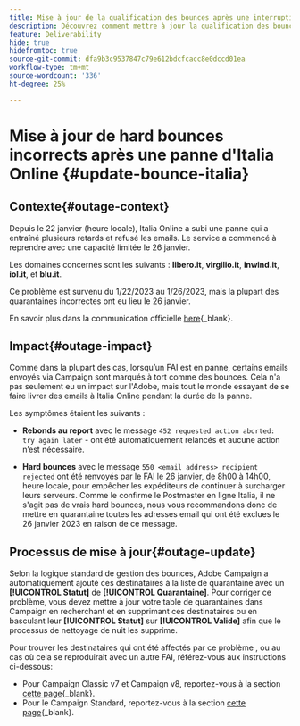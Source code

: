 ```yaml
---
title: Mise à jour de la qualification des bounces après une interruption de service en ligne Italia
description: Découvrez comment mettre à jour la qualification des bounces après une panne Italia Online
feature: Deliverability
hide: true
hidefromtoc: true
source-git-commit: dfa9b3c9537847c79e612bdcfcacc8e0dccd01ea
workflow-type: tm+mt
source-wordcount: '336'
ht-degree: 25%

---
```


# Mise à jour de hard bounces incorrects après une panne d&#39;Italia Online {#update-bounce-italia}

## Contexte{#outage-context}

Depuis le 22 janvier (heure locale), Italia Online a subi une panne qui a entraîné plusieurs retards et refusé les emails. Le service a commencé à reprendre avec une capacité limitée le 26 janvier.

Les domaines concernés sont les suivants : **libero.it**, **virgilio.it**, **inwind.it**, **iol.it**, et **blu.it**.

Ce problème est survenu du 1/22/2023 au 1/26/2023, mais la plupart des quarantaines incorrectes ont eu lieu le 26 janvier.

En savoir plus dans la communication officielle [here](https://tecnologia.libero.it/avviato-il-ritorno-online-di-libero-mail-e-virgilio-mail-66832){_blank}.


## Impact{#outage-impact}

Comme dans la plupart des cas, lorsqu’un FAI est en panne, certains emails envoyés via Campaign sont marqués à tort comme des bounces. Cela n&#39;a pas seulement eu un impact sur l&#39;Adobe, mais tout le monde essayant de se faire livrer des emails à Italia Online pendant la durée de la panne.

Les symptômes étaient les suivants :

* **Rebonds au report** avec le message `452 requested action aborted: try again later` - ont été automatiquement relancés et aucune action n’est nécessaire.

* **Hard bounces** avec le message `550 <email address> recipient rejected` ont été renvoyés par le FAI le 26 janvier, de 8h00 à 14h00, heure locale, pour empêcher les expéditeurs de continuer à surcharger leurs serveurs. Comme le confirme le Postmaster en ligne Italia, il ne s&#39;agit pas de vrais hard bounces, nous vous recommandons donc de mettre en quarantaine toutes les adresses email qui ont été exclues le 26 janvier 2023 en raison de ce message.

## Processus de mise à jour{#outage-update}

Selon la logique standard de gestion des bounces, Adobe Campaign a automatiquement ajouté ces destinataires à la liste de quarantaine avec un **[!UICONTROL Statut]** de **[!UICONTROL Quarantaine]**. Pour corriger ce problème, vous devez mettre à jour votre table de quarantaines dans Campaign en recherchant et en supprimant ces destinataires ou en basculant leur **[!UICONTROL Statut]** sur **[!UICONTROL Valide]** afin que le processus de nettoyage de nuit les supprime.

Pour trouver les destinataires qui ont été affectés par ce problème , ou au cas où cela se reproduirait avec un autre FAI, référez-vous aux instructions ci-dessous:

* Pour Campaign Classic v7 et Campaign v8, reportez-vous à la section [cette page](https://experienceleague.adobe.com/docs/campaign-classic/using/sending-messages/monitoring-deliveries/understanding-quarantine-management.html?lang=en#unquarantine-bulk){_blank}.
* Pour le Campaign Standard, reportez-vous à la section [cette page](https://experienceleague.corp.adobe.com/docs/campaign-standard/using/testing-and-sending/monitoring-messages/understanding-quarantine-management.html?lang=en#unquarantine-bulk){_blank}.



